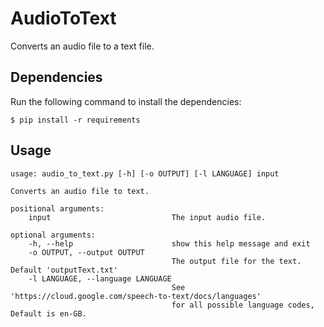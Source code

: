 # AudioToText
Converts an audio file to a text file.

## Dependencies

Run the following command to install the dependencies:

    $ pip install -r requirements

## Usage

    usage: audio_to_text.py [-h] [-o OUTPUT] [-l LANGUAGE] input

    Converts an audio file to text.

    positional arguments:
        input                           The input audio file.

    optional arguments:
        -h, --help                      show this help message and exit
        -o OUTPUT, --output OUTPUT
                                        The output file for the text. Default 'outputText.txt'
        -l LANGUAGE, --language LANGUAGE
                                        See 'https://cloud.google.com/speech-to-text/docs/languages'
                                        for all possible language codes, Default is en-GB.
